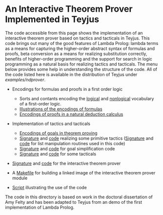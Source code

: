 # An Interactive Theorem Prover Implemented in Teyjus #

The code accessible from this page shows the implementation of an interactive theorem prover based on tactics and tacticals in Teyjus. This code brings out many of the good features of Lambda Prolog: lambda terms as a means for capturing the higher-order abstract syntax of formulas and proofs, beta conversion as a means for realizing substitution correctly, benefits of higher-order programming and the support for search in logic programming as a natural basis for realizing tactics and tacticals. The menu below provides some help in understanding the structure of the code. All of the code listed here is available in the distribution of Teyjus under _examples/ndprover_.

  * Encodings for formulas and proofs in a first order logic
    * Sorts and contants encoding the [logical](http://teyjus.googlecode.com/svn/trunk/examples/ndprover/logic.sig) and [nonlogical](http://teyjus.googlecode.com/svn/trunk/examples/ndprover/nonlogical.sig) vocabulary of a first-order logic.
    * [Illustrations of the encodings of formulas](http://teyjus.googlecode.com/svn/trunk/examples/ndprover/formulas.mod)
    * [Encodings of proofs in a natural deduction calculus](http://teyjus.googlecode.com/svn/trunk/examples/ndprover/ndproofs.sig)

  * Implementation of tactics and tacticals
    * [Encodings of goals in theorem proving](http://teyjus.googlecode.com/svn/trunk/examples/ndprover/goaltypes.sig)
    * [Signature](http://teyjus.googlecode.com/svn/trunk/examples/ndprover/ndtac.sig) and [code](http://teyjus.googlecode.com/svn/trunk/examples/ndprover/ndtac.mod) realizing some primitive tactics ([Signature](http://teyjus.googlecode.com/svn/trunk/examples/ndprover/listmanip.sig) and [code](http://teyjus.googlecode.com/svn/trunk/examples/ndprover/listmanip.mod) for list manipulation routines used in this code)
    * [Signature](http://teyjus.googlecode.com/svn/trunk/examples/ndprover/goalred.sig) and [code](http://teyjus.googlecode.com/svn/trunk/examples/ndprover/goalred.mod) for goal simplification code
    * [Signature](http://teyjus.googlecode.com/svn/trunk/examples/ndprover/tacticals.sig) and [code](http://teyjus.googlecode.com/svn/trunk/examples/ndprover/tacticals.mod) for some tacticals

  * [Signature](http://teyjus.googlecode.com/svn/trunk/examples/ndprover/inter.sig) and [code](http://teyjus.googlecode.com/svn/trunk/examples/ndprover/inter.mod) for the interactive theorem prover

  * A [Makefile](http://teyjus.googlecode.com/svn/trunk/examples/ndprover/Makefile) for building a linked image of the interactive theorem prover module

  * [Script](http://teyjus.googlecode.com/svn/trunk/examples/ndprover/script) illustrating the use of the code

The code in this directory is based on work in the doctoral dissertation of Amy Felty and has been adapted to Teyjus from an demo of the first implementation of Lambda Prolog.